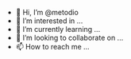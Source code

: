 - 👋 Hi, I’m @metodio
- 👀 I’m interested in ...
- 🌱 I’m currently learning ...
- 💞️ I’m looking to collaborate on ...
- 📫 How to reach me ...

<!---
metodio/metodio is a ✨ special ✨ repository because its `README.md` (this file) appears on your GitHub profile.
You can click the Preview link to take a look at your changes.
--->
